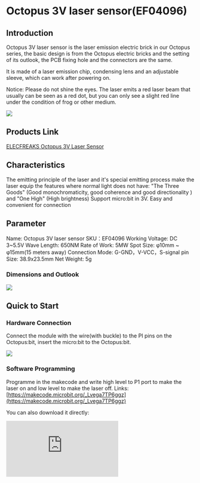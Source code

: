 ﻿# Octopus 3V laser sensor(EF04096)

## Introduction


Octopus 3V laser sensor is the laser emission electric brick in our Octopus series, the basic design is from the Octopus electric bricks and the setting of its outlook, the PCB fixing hole and the connectors are the same.

It is made of a laser emission chip,  condensing lens and an adjustable sleeve, which can work after powering on.

Notice: Please do not shine the eyes. The laser emits a red laser beam that usually can be seen as a red dot,  but you can only see a slight red line under the condition of frog or other medium.

![](https://wiki-media-ef.oss-cn-hongkong.aliyuncs.com/docs/microbit/sensor/octopus-sensors/output/images/04096_00.jpg)


## Products Link

[ELECFREAKS Octopus 3V Laser Sensor](https://shop.elecfreaks.com/products/elecfreaks-octopus-3v-laser-sensor?_pos=1&_sid=090415e74&_ss=r)


## Characteristics

 The emitting principle of the laser and it's special emitting process make the laser equip the features where normal light does not have: "The Three Goods" (Good monochromaticity, good coherence and good directionality ) and "One High" (High brightness)
 Support micro:bit in 3V.
 Easy and convenient for connection

## Parameter


 Name: Octopus 3V laser sensor
 SKU：EF04096
 Working Voltage: DC 3~5.5V
 Wave Length: 650NM
 Rate of Work: 5MW
 Spot Size: φ10mm ~ φ15mm(15 meters away)
 Connection Mode: G-GND，V-VCC，S-signal pin
 Size: 38.9x23.5mm
 Net Weight: 5g

### Dimensions and Outlook

![](https://wiki-media-ef.oss-cn-hongkong.aliyuncs.com//images/eNbM5Kz.png)

## Quick to Start

### Hardware Connection

Connect the module with the wire(with buckle) to the PI pins on the Octopus:bit, insert the micro:bit to the Octopus:bit.



![](https://wiki-media-ef.oss-cn-hongkong.aliyuncs.com//images/04095_2.png)

### Software Programming

Programme in the makecode and write high level to P1 port to make the laser on  and low level to make the laser off.
Links: [https://makecode.microbit.org/_Lvega7TP6ggz](https://makecode.microbit.org/_Lvega7TP6ggz)

You can also download it directly:

<div
    style={{
        position: 'relative',
        paddingBottom: '60%',
        overflow: 'hidden',
    }}
>
    <iframe
        src="https://makecode.microbit.org/_Lvega7TP6ggz"
        frameborder="0"
        sandbox="allow-popups allow-forms allow-scripts allow-same-origin"
        style={{
            position: 'absolute',
            width: '100%',
            height: '100%',
        }}
    />
</div>

### Result

The laser lights on.

## FAQ
